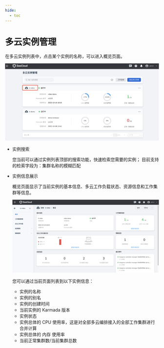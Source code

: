 ```yaml
---
hide:
  - toc
---
```


# 多云实例管理

在多云实例列表中，点击某个实例的名称，可以进入概览页面。

![instance](../images/instance01.png)

- 实例搜索

    您当前可以通过实例列表顶部的搜索功能，快速检索您需要的实例；
    目前支持的检索字段为：集群名称的模糊匹配

- 实例信息展示

    概览页面显示了当前实例的基本信息、多云工作负载状态、资源信息和工作集群等信息。

    ![instance](../images/instance02.png)

    您可以通过当前页面列表到以下实例信息：

    - 实例的名称
    - 实例的别名
    - 实例的创建时间
    - 当前实例的 Karmada 版本
    - 实例状态
    - 实例总体的 CPU 使用率，这是对全部多云编排接入的全部工作集群进行合并计算
    - 实例总体的 内存 使用率
    - 当前正常集群数/当前集群总数
